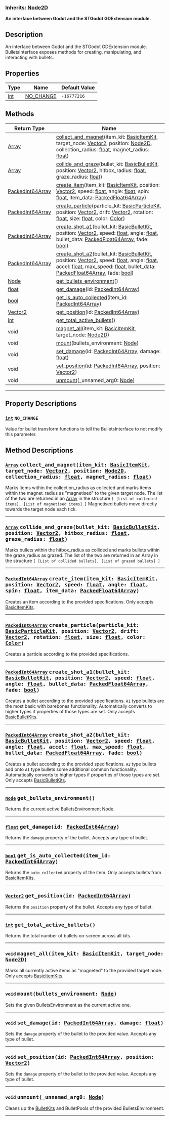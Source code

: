 ### **Inherits:** [Node2D](https://docs.godotengine.org/en/stable/classes/class_node2d.html)
**An interface between Godot and the STGodot GDExtension module.**
## Description
An interface between Godot and the STGodot GDExtension module. BulletsInterface exposes methods for creating, manipulating, and interacting with bullets.
## Properties
|Type|Name|Default Value|
|-|-|-|
|[int](https://docs.godotengine.org/en/stable/classes/class_int.html) | [NO_CHANGE](#int-NO_CHANGE) |`-16777216`|
## Methods
|Return Type|Name|
|-|-|
|[Array](https://docs.godotengine.org/en/stable/classes/class_array.html)|[collect_and_magnet](#array-collect_and_magnetitem_kit-basicitemkit-target_node-vector2-position-node2d-collection_radius-float-magnet_radius-float)(item_kit: [BasicItemKit](https://github.com/PickledCow/STGodot-4/wiki/BasicItemKit), target_node: [Vector2](https://docs.godotengine.org/en/stable/classes/class_vector2.html), position: [Node2D](https://docs.godotengine.org/en/stable/classes/class_node2d.html), collection_radius: [float](https://docs.godotengine.org/en/stable/classes/class_float.html), magnet_radius: [float](https://docs.godotengine.org/en/stable/classes/class_float.html))|
|[Array](https://docs.godotengine.org/en/stable/classes/class_array.html)|[collide_and_graze](#array-collide_and_grazebullet_kit-basicbulletkit-position-vector2-hitbox_radius-float-graze_radius-float)(bullet_kit: [BasicBulletKit](https://github.com/PickledCow/STGodot-4/wiki/BasicBulletKit), position: [Vector2](https://docs.godotengine.org/en/stable/classes/class_vector2.html), hitbox_radius: [float](https://docs.godotengine.org/en/stable/classes/class_float.html), graze_radius: [float](https://docs.godotengine.org/en/stable/classes/class_float.html))|
|[PackedInt64Array](https://docs.godotengine.org/en/stable/classes/class_packedint64array.html)|[create_item](#packedint64array-create_itemitem_kit-basicitemkit-position-vector2-speed-float-angle-float-spin-float-item_data-packedfloat64array)(item_kit: [BasicItemKit](https://github.com/PickledCow/STGodot-4/wiki/BasicItemKit), position: [Vector2](https://docs.godotengine.org/en/stable/classes/class_vector2.html), speed: [float](https://docs.godotengine.org/en/stable/classes/class_float.html), angle: [float](https://docs.godotengine.org/en/stable/classes/class_float.html), spin: [float](https://docs.godotengine.org/en/stable/classes/class_float.html), item_data: [PackedFloat64Array](https://docs.godotengine.org/en/stable/classes/class_packedfloat64array.html))|
|[PackedInt64Array](https://docs.godotengine.org/en/stable/classes/class_packedint64array.html)|[create_particle](#packedint64array-create_particleparticle_kit-basicparticlekit-position-vector2-drift-vector2-rotation-float-size-float-color-color)(particle_kit: [BasicParticleKit](https://github.com/PickledCow/STGodot-4/wiki/BasicParticleKit), position: [Vector2](https://docs.godotengine.org/en/stable/classes/class_vector2.html), drift: [Vector2](https://docs.godotengine.org/en/stable/classes/class_vector2.html), rotation: [float](https://docs.godotengine.org/en/stable/classes/class_float.html), size: [float](https://docs.godotengine.org/en/stable/classes/class_float.html), color: [Color](https://docs.godotengine.org/en/stable/classes/class_color.html))|
|[PackedInt64Array](https://docs.godotengine.org/en/stable/classes/class_packedint64array.html)|[create_shot_a1](#packedint64array-create_shot_a1bullet_kit-basicbulletkit-position-vector2-speed-float-angle-float-bullet_data-packedfloat64array-fade-bool)(bullet_kit: [BasicBulletKit](https://github.com/PickledCow/STGodot-4/wiki/BasicBulletKit), position: [Vector2](https://docs.godotengine.org/en/stable/classes/class_vector2.html), speed: [float](https://docs.godotengine.org/en/stable/classes/class_float.html), angle: [float](https://docs.godotengine.org/en/stable/classes/class_float.html), bullet_data: [PackedFloat64Array](https://docs.godotengine.org/en/stable/classes/class_packedfloat64array.html), fade: [bool](https://docs.godotengine.org/en/stable/classes/class_bool.html))|
|[PackedInt64Array](https://docs.godotengine.org/en/stable/classes/class_packedint64array.html)|[create_shot_a2](#packedint64array-create_shot_a2bullet_kit-basicbulletkit-position-vector2-speed-float-angle-float-accel-float-max_speed-float-bullet_data-packedfloat64array-fade-bool)(bullet_kit: [BasicBulletKit](https://github.com/PickledCow/STGodot-4/wiki/BasicBulletKit), position: [Vector2](https://docs.godotengine.org/en/stable/classes/class_vector2.html), speed: [float](https://docs.godotengine.org/en/stable/classes/class_float.html), angle: [float](https://docs.godotengine.org/en/stable/classes/class_float.html), accel: [float](https://docs.godotengine.org/en/stable/classes/class_float.html), max_speed: [float](https://docs.godotengine.org/en/stable/classes/class_float.html), bullet_data: [PackedFloat64Array](https://docs.godotengine.org/en/stable/classes/class_packedfloat64array.html), fade: [bool](https://docs.godotengine.org/en/stable/classes/class_bool.html))|
|[Node](https://docs.godotengine.org/en/stable/classes/class_node.html)|[get_bullets_environment](#node-get_bullets_environment)()|
|[float](https://docs.godotengine.org/en/stable/classes/class_float.html)|[get_damage](#float-get_damageid-packedint64array)(id: [PackedInt64Array](https://docs.godotengine.org/en/stable/classes/class_packedint64array.html))|
|[bool](https://docs.godotengine.org/en/stable/classes/class_bool.html)|[get_is_auto_collected](#bool-get_is_auto_collecteditem_id-packedint64array)(item_id: [PackedInt64Array](https://docs.godotengine.org/en/stable/classes/class_packedint64array.html))|
|[Vector2](https://docs.godotengine.org/en/stable/classes/class_vector2.html)|[get_position](#vector2-get_positionid-packedint64array)(id: [PackedInt64Array](https://docs.godotengine.org/en/stable/classes/class_packedint64array.html))|
|[int](https://docs.godotengine.org/en/stable/classes/class_int.html)|[get_total_active_bullets](#int-get_total_active_bullets)()|
|void|[magnet_all](#void-magnet_allitem_kit-basicitemkit-target_node-node2d)(item_kit: [BasicItemKit](https://github.com/PickledCow/STGodot-4/wiki/BasicItemKit), target_node: [Node2D](https://docs.godotengine.org/en/stable/classes/class_node2d.html))|
|void|[mount](#void-mountbullets_environment-node)(bullets_environment: [Node](https://docs.godotengine.org/en/stable/classes/class_node.html))|
|void|[set_damage](#void-set_damageid-packedint64array-damage-float)(id: [PackedInt64Array](https://docs.godotengine.org/en/stable/classes/class_packedint64array.html), damage: [float](https://docs.godotengine.org/en/stable/classes/class_float.html))|
|void|[set_position](#void-set_positionid-packedint64array-position-vector2)(id: [PackedInt64Array](https://docs.godotengine.org/en/stable/classes/class_packedint64array.html), position: [Vector2](https://docs.godotengine.org/en/stable/classes/class_vector2.html))|
|void|[unmount](#void-unmount_unnamed_arg0-node)(_unnamed_arg0: [Node](https://docs.godotengine.org/en/stable/classes/class_node.html))|
---
## Property Descriptions
### [`int`](https://docs.godotengine.org/en/stable/classes/class_int.html) `NO_CHANGE`
Value for bullet transform functions to tell the BulletsInterface to not modify this parameter.
## Method Descriptions
### [`Array`](https://docs.godotengine.org/en/stable/classes/class_array.html) <tt>collect_and_magnet(item_kit: [BasicItemKit](https://github.com/PickledCow/STGodot-4/wiki/BasicItemKit), target_node: [Vector2](https://docs.godotengine.org/en/stable/classes/class_vector2.html), position: [Node2D](https://docs.godotengine.org/en/stable/classes/class_node2d.html), collection_radius: [float](https://docs.godotengine.org/en/stable/classes/class_float.html), magnet_radius: [float](https://docs.godotengine.org/en/stable/classes/class_float.html))</tt>  
Marks items within the collection_radius as collected and marks items within the magnet_radius as "magnetised" to the given target node.
The list of the two are returned in an [Array](https://docs.godotengine.org/en/stable/classes/class_array.html) in the structure `[ [List of collected items], [List of magnetised items] ]`
Magnetised bullets move directly towards the target node each tick.


---
### [`Array`](https://docs.godotengine.org/en/stable/classes/class_array.html) <tt>collide_and_graze(bullet_kit: [BasicBulletKit](https://github.com/PickledCow/STGodot-4/wiki/BasicBulletKit), position: [Vector2](https://docs.godotengine.org/en/stable/classes/class_vector2.html), hitbox_radius: [float](https://docs.godotengine.org/en/stable/classes/class_float.html), graze_radius: [float](https://docs.godotengine.org/en/stable/classes/class_float.html))</tt>  
Marks bullets within the hitbox_radius as collided and marks bullets within the graze_radius as grazed.
The list of the two are returned in an Array in the structure `[ [List of collided bullets], [List of grazed bullets] ]`


---
### [`PackedInt64Array`](https://docs.godotengine.org/en/stable/classes/class_packedint64array.html) <tt>create_item(item_kit: [BasicItemKit](https://github.com/PickledCow/STGodot-4/wiki/BasicItemKit), position: [Vector2](https://docs.godotengine.org/en/stable/classes/class_vector2.html), speed: [float](https://docs.godotengine.org/en/stable/classes/class_float.html), angle: [float](https://docs.godotengine.org/en/stable/classes/class_float.html), spin: [float](https://docs.godotengine.org/en/stable/classes/class_float.html), item_data: [PackedFloat64Array](https://docs.godotengine.org/en/stable/classes/class_packedfloat64array.html))</tt>  
Creates an item according to the provided specifications.
Only accepts [BasicItemKits](https://github.com/PickledCow/STGodot-4/wiki/BasicItemKit).


---
### [`PackedInt64Array`](https://docs.godotengine.org/en/stable/classes/class_packedint64array.html) <tt>create_particle(particle_kit: [BasicParticleKit](https://github.com/PickledCow/STGodot-4/wiki/BasicParticleKit), position: [Vector2](https://docs.godotengine.org/en/stable/classes/class_vector2.html), drift: [Vector2](https://docs.godotengine.org/en/stable/classes/class_vector2.html), rotation: [float](https://docs.godotengine.org/en/stable/classes/class_float.html), size: [float](https://docs.godotengine.org/en/stable/classes/class_float.html), color: [Color](https://docs.godotengine.org/en/stable/classes/class_color.html))</tt>  
Creates a particle according to the provided specifications.


---
### [`PackedInt64Array`](https://docs.godotengine.org/en/stable/classes/class_packedint64array.html) <tt>create_shot_a1(bullet_kit: [BasicBulletKit](https://github.com/PickledCow/STGodot-4/wiki/BasicBulletKit), position: [Vector2](https://docs.godotengine.org/en/stable/classes/class_vector2.html), speed: [float](https://docs.godotengine.org/en/stable/classes/class_float.html), angle: [float](https://docs.godotengine.org/en/stable/classes/class_float.html), bullet_data: [PackedFloat64Array](https://docs.godotengine.org/en/stable/classes/class_packedfloat64array.html), fade: [bool](https://docs.godotengine.org/en/stable/classes/class_bool.html))</tt>  
Creates a bullet according to the provided specifications.
`A1` type bullets are the most basic with barebones functionality. Automatically converts to higher types if properties of those types are set.
Only accepts [BasicBulletKits](https://github.com/PickledCow/STGodot-4/wiki/BasicBulletKit).


---
### [`PackedInt64Array`](https://docs.godotengine.org/en/stable/classes/class_packedint64array.html) <tt>create_shot_a2(bullet_kit: [BasicBulletKit](https://github.com/PickledCow/STGodot-4/wiki/BasicBulletKit), position: [Vector2](https://docs.godotengine.org/en/stable/classes/class_vector2.html), speed: [float](https://docs.godotengine.org/en/stable/classes/class_float.html), angle: [float](https://docs.godotengine.org/en/stable/classes/class_float.html), accel: [float](https://docs.godotengine.org/en/stable/classes/class_float.html), max_speed: [float](https://docs.godotengine.org/en/stable/classes/class_float.html), bullet_data: [PackedFloat64Array](https://docs.godotengine.org/en/stable/classes/class_packedfloat64array.html), fade: [bool](https://docs.godotengine.org/en/stable/classes/class_bool.html))</tt>  
Creates a bullet according to the provided specifications.
`A2` type bullets add onto `A1` type bullets some additional common functionality. Automatically converts to higher types if properties of those types are set.
Only accepts [BasicBulletKits](https://github.com/PickledCow/STGodot-4/wiki/BasicBulletKit).


---
### [`Node`](https://docs.godotengine.org/en/stable/classes/class_node.html) <tt>get_bullets_environment()</tt>  
Returns the current active BulletsEnvironment Node.


---
### [`float`](https://docs.godotengine.org/en/stable/classes/class_float.html) <tt>get_damage(id: [PackedInt64Array](https://docs.godotengine.org/en/stable/classes/class_packedint64array.html))</tt>  
Returns the `damage` property of the bullet. 
Accepts any type of bullet.


---
### [`bool`](https://docs.godotengine.org/en/stable/classes/class_bool.html) <tt>get_is_auto_collected(item_id: [PackedInt64Array](https://docs.godotengine.org/en/stable/classes/class_packedint64array.html))</tt>  
Returns the `auto_collected` property of the item. 
Only accepts bullets from [BasicItemKits](https://github.com/PickledCow/STGodot-4/wiki/BasicItemKit).


---
### [`Vector2`](https://docs.godotengine.org/en/stable/classes/class_vector2.html) <tt>get_position(id: [PackedInt64Array](https://docs.godotengine.org/en/stable/classes/class_packedint64array.html))</tt>  
Returns the `position` property of the bullet. 
Accepts any type of bullet.


---
### [`int`](https://docs.godotengine.org/en/stable/classes/class_int.html) <tt>get_total_active_bullets()</tt>  
Returns the total number of bullets on-screen across all kits.


---
### `void` <tt>magnet_all(item_kit: [BasicItemKit](https://github.com/PickledCow/STGodot-4/wiki/BasicItemKit), target_node: [Node2D](https://docs.godotengine.org/en/stable/classes/class_node2d.html))</tt>  
Marks all currently active items as "magneted" to the provided target node.
Only accepts [BasicItemKits](https://github.com/PickledCow/STGodot-4/wiki/BasicItemKit).


---
### `void` <tt>mount(bullets_environment: [Node](https://docs.godotengine.org/en/stable/classes/class_node.html))</tt>  
Sets the given BulletsEnvironment as the current active one.


---
### `void` <tt>set_damage(id: [PackedInt64Array](https://docs.godotengine.org/en/stable/classes/class_packedint64array.html), damage: [float](https://docs.godotengine.org/en/stable/classes/class_float.html))</tt>  
Sets the `damage` property of the bullet to the provided value.
Accepts any type of bullet.


---
### `void` <tt>set_position(id: [PackedInt64Array](https://docs.godotengine.org/en/stable/classes/class_packedint64array.html), position: [Vector2](https://docs.godotengine.org/en/stable/classes/class_vector2.html))</tt>  
Sets the `damage` property of the bullet to the provided value.
Accepts any type of bullet.


---
### `void` <tt>unmount(_unnamed_arg0: [Node](https://docs.godotengine.org/en/stable/classes/class_node.html))</tt>  
Cleans up the [BulletKits](https://github.com/PickledCow/STGodot-4/wiki/BulletKit) and BulletPools of the provided BulletsEnvironment.


---
